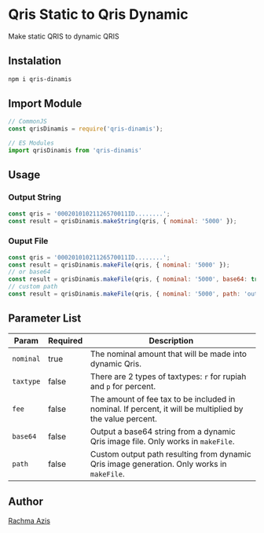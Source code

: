 
# Qris Static to Qris Dynamic
Make static QRIS to dynamic QRIS

## Instalation
```bash
npm i qris-dinamis
```

## Import Module
```javascript
// CommonJS
const qrisDinamis = require('qris-dinamis');

// ES Modules
import qrisDinamis from 'qris-dinamis'

```

## Usage
### Output String
```javascript
const qris = '00020101021126570011ID........';
const result = qrisDinamis.makeString(qris, { nominal: '5000' });
```
### Ouput File
```javascript
const qris = '00020101021126570011ID........';
const result = qrisDinamis.makeFile(qris, { nominal: '5000' });
// or base64
const result = qrisDinamis.makeFile(qris, { nominal: '5000', base64: true });
// custom path
const result = qrisDinamis.makeFile(qris, { nominal: '5000', path: 'output/qris.jpg' });
```

## Parameter List
| Param    | Required | Description                                                                 |
|----------|----------|-----------------------------------------------------------------------------|
| `nominal` | true     | The nominal amount that will be made into dynamic Qris.                      |
| `taxtype` | false    | There are 2 types of taxtypes: `r` for rupiah and `p` for percent.            |
| `fee`     | false    | The amount of fee tax to be included in nominal. If percent, it will be multiplied by the value percent. |
| `base64`  | false    | Output a base64 string from a dynamic Qris image file. Only works in `makeFile`. |
| `path`    | false    | Custom output path resulting from dynamic Qris image generation. Only works in `makeFile`. |

## Author
[Rachma Azis](https://razisek.com)